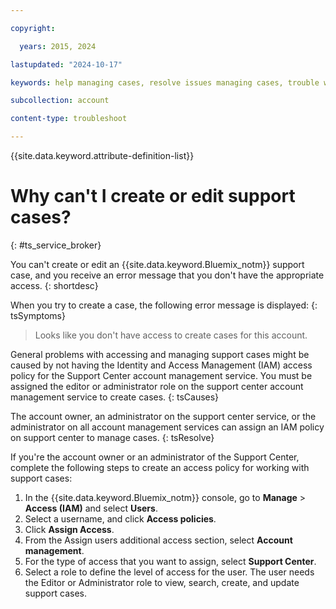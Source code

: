 ```yaml
---

copyright:

  years: 2015, 2024

lastupdated: "2024-10-17"

keywords: help managing cases, resolve issues managing cases, trouble working with cases, support center, help support center, resolve issues support center, help getting support, help support

subcollection: account

content-type: troubleshoot

---
```


{{site.data.keyword.attribute-definition-list}}

# Why can't I create or edit support cases?
{: #ts_service_broker}

You can't create or edit an {{site.data.keyword.Bluemix_notm}} support case, and you receive an error message that you don't have the appropriate access.
{: shortdesc}

When you try to create a case, the following error message is displayed:
{: tsSymptoms}

> Looks like you don't have access to create cases for this account.

General problems with accessing and managing support cases might be caused by
not having the Identity and Access Management (IAM) access policy for the Support Center account management service. You must be assigned the editor or administrator role on the support center account management service to create cases.
{: tsCauses}

The account owner, an administrator on the support center service, or the administrator on all account management services can assign an IAM policy on support center to manage cases.
{: tsResolve}

If you're the account owner or an administrator of the Support Center, complete the following steps to create an access policy for working with support cases:

1. In the {{site.data.keyword.Bluemix_notm}} console, go to **Manage** > **Access (IAM)** and select **Users**.
1. Select a username, and click **Access policies**.
1. Click **Assign Access**.
1. From the Assign users additional access section, select **Account management**.
1. For the type of access that you want to assign, select **Support Center**.
1. Select a role to define the level of access for the user. The user needs the Editor or Administrator role to view, search, create, and update support cases.


